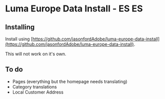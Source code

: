 # Luma Europe Data Install - ES ES

## Installing

Install using [https://github.com/jasonfordAdobe/luma-europe-data-install](https://github.com/jasonfordAdobe/luma-europe-data-install).

This will not work on it's own.

## To do
* Pages (everything but the homepage needs translating)
* Category translations
* Local Customer Address
